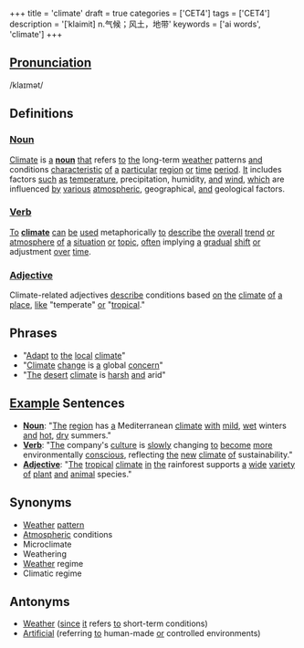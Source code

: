 +++
title = 'climate'
draft = true
categories = ['CET4']
tags = ['CET4']
description = '[ˈklaimit] n.气候；风土，地带'
keywords = ['ai words', 'climate']
+++

## [Pronunciation](/en/post/pronunciation/)
/klaɪmət/

## Definitions
### [Noun](/en/post/noun/)
[Climate](/en/post/climate/) is [a](/en/post/a/) **[noun](/en/post/noun/)** [that](/en/post/that/) refers [to](/en/post/to/) [the](/en/post/the/) long-term [weather](/en/post/weather/) patterns [and](/en/post/and/) conditions [characteristic](/en/post/characteristic/) [of](/en/post/of/) [a](/en/post/a/) [particular](/en/post/particular/) [region](/en/post/region/) [or](/en/post/or/) [time](/en/post/time/) [period](/en/post/period/). [It](/en/post/it/) includes factors [such](/en/post/such/) [as](/en/post/as/) [temperature](/en/post/temperature/), precipitation, humidity, [and](/en/post/and/) [wind](/en/post/wind/), [which](/en/post/which/) are influenced [by](/en/post/by/) [various](/en/post/various/) [atmospheric](/en/post/atmospheric/), geographical, [and](/en/post/and/) geological factors.

### [Verb](/en/post/verb/)
[To](/en/post/to/) **[climate](/en/post/climate/)** [can](/en/post/can/) [be](/en/post/be/) [used](/en/post/used/) metaphorically [to](/en/post/to/) [describe](/en/post/describe/) [the](/en/post/the/) [overall](/en/post/overall/) [trend](/en/post/trend/) [or](/en/post/or/) [atmosphere](/en/post/atmosphere/) [of](/en/post/of/) [a](/en/post/a/) [situation](/en/post/situation/) [or](/en/post/or/) [topic](/en/post/topic/), [often](/en/post/often/) implying [a](/en/post/a/) [gradual](/en/post/gradual/) [shift](/en/post/shift/) [or](/en/post/or/) adjustment [over](/en/post/over/) [time](/en/post/time/).

### [Adjective](/en/post/adjective/)
Climate-related adjectives [describe](/en/post/describe/) conditions based [on](/en/post/on/) [the](/en/post/the/) [climate](/en/post/climate/) [of](/en/post/of/) [a](/en/post/a/) [place](/en/post/place/), [like](/en/post/like/) "temperate" [or](/en/post/or/) "[tropical](/en/post/tropical/)."

## Phrases
- "[Adapt](/en/post/adapt/) [to](/en/post/to/) [the](/en/post/the/) [local](/en/post/local/) [climate](/en/post/climate/)"
- "[Climate](/en/post/climate/) [change](/en/post/change/) is [a](/en/post/a/) global [concern](/en/post/concern/)"
- "[The](/en/post/the/) [desert](/en/post/desert/) [climate](/en/post/climate/) is [harsh](/en/post/harsh/) [and](/en/post/and/) arid"

## [Example](/en/post/example/) Sentences
- **[Noun](/en/post/noun/)**: "[The](/en/post/the/) [region](/en/post/region/) has [a](/en/post/a/) Mediterranean [climate](/en/post/climate/) [with](/en/post/with/) [mild](/en/post/mild/), [wet](/en/post/wet/) winters [and](/en/post/and/) [hot](/en/post/hot/), [dry](/en/post/dry/) summers."
- **[Verb](/en/post/verb/)**: "[The](/en/post/the/) company's [culture](/en/post/culture/) is [slowly](/en/post/slowly/) changing [to](/en/post/to/) [become](/en/post/become/) [more](/en/post/more/) environmentally [conscious](/en/post/conscious/), reflecting [the](/en/post/the/) [new](/en/post/new/) [climate](/en/post/climate/) [of](/en/post/of/) sustainability."
- **[Adjective](/en/post/adjective/)**: "[The](/en/post/the/) [tropical](/en/post/tropical/) [climate](/en/post/climate/) [in](/en/post/in/) [the](/en/post/the/) rainforest supports [a](/en/post/a/) [wide](/en/post/wide/) [variety](/en/post/variety/) [of](/en/post/of/) [plant](/en/post/plant/) [and](/en/post/and/) [animal](/en/post/animal/) species."

## Synonyms
- [Weather](/en/post/weather/) [pattern](/en/post/pattern/)
- [Atmospheric](/en/post/atmospheric/) conditions
- Microclimate
- Weathering
- [Weather](/en/post/weather/) regime
- Climatic regime

## Antonyms
- [Weather](/en/post/weather/) ([since](/en/post/since/) [it](/en/post/it/) refers [to](/en/post/to/) short-term conditions)
- [Artificial](/en/post/artificial/) (referring [to](/en/post/to/) human-made [or](/en/post/or/) controlled environments)
